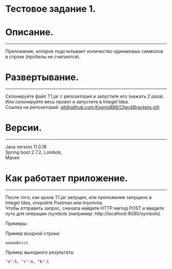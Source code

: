 # Тестовое задание 1.

# Описание.
-----------------------------------------------------------------------------------------
Приложение, которое подсчитывает количество одинаковых символов в строке (пробелы не считаются). 

# Развертывание.
-----------------------------------------------------------------------------------------
Склонируйте файл T1.jar с репозитория и запустите его (нажать 2 раза).    
Или склонируйте весь проект и запустите в Integel Idea.    
Cсылка на репозиторий:  [ git@github.com:Ksenni888/CheckBrackets.git)](https://github.com/Ksenni888/T1)

# Версии. 
-----------------------------------------------------------------------------------------
Java version 11.0.18    
Spring boot 2.7.2,
Lombok,    
Maven

# Как работает приложение.
-----------------------------------------------------------------------------------------
После того, как архив T1.jar запущен, или приложение запущено в Integel Idea, откройте Postman или Insomnia.    
Чтобы отправить запрос, сначала найдите HTTP-метод POST и введите путь для операции /symbols (например: http://localhost:8080/symbols).

Примеры: 

Пример входной строки: 
```
aaaaabcccc
```
Пример выходного результата: 
```
"a":5, "c":4, "b":1
```

